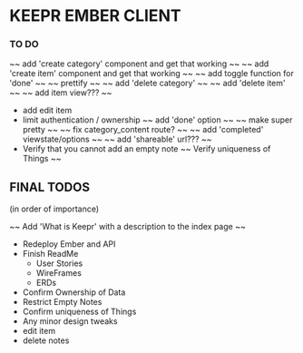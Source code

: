 # KEEPR EMBER CLIENT

### TO DO

~~ add 'create category' component and get that working ~~
~~ add 'create item' component and get that working ~~
~~ add toggle function for 'done' ~~
~~ prettify ~~
~~ add 'delete category' ~~
~~ add 'delete item' ~~
~~ add item view??? ~~
- add edit item
- limit authentication / ownership
~~ add 'done' option ~~
~~ make super pretty ~~
~~ fix category_content route? ~~
~~ add 'completed' viewstate/options ~~
~~ add 'shareable' url??? ~~
- Verify that you cannot add an empty note
~~ Verify uniqueness of Things ~~


## FINAL TODOS
(in order of importance)


~~ Add 'What is Keepr' with a description to the index page ~~
- Redeploy Ember and API
- Finish ReadMe
  - User Stories
  - WireFrames
  - ERDs
- Confirm Ownership of Data
- Restrict Empty Notes
- Confirm uniqueness of Things
- Any minor design tweaks
- edit item
- delete notes
